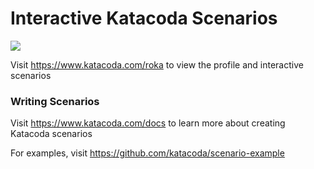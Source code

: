 # Interactive Katacoda Scenarios

[![](http://shields.katacoda.com/katacoda/roka/count.svg)](https://www.katacoda.com/roka "Get your profile on Katacoda.com")

Visit https://www.katacoda.com/roka to view the profile and interactive scenarios

### Writing Scenarios
Visit https://www.katacoda.com/docs to learn more about creating Katacoda scenarios

For examples, visit https://github.com/katacoda/scenario-example
